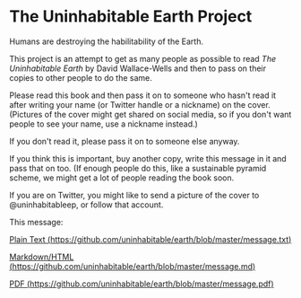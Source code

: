# The Uninhabitable Earth Project

Humans are destroying the habilitability of the Earth.

This project is an attempt to get as many people as possible to read *The Uninhabitable Earth* by David Wallace-Wells and then to pass on their copies to other people to do the same.

Please read this book and then pass it on to someone who hasn't read it after writing your name (or Twitter handle or a nickname) on the cover. (Pictures of the cover might get shared on social media, so if you don't want people to see your name, use a nickname instead.)

If you don't read it, please pass it on to someone else anyway.

If you think this is important, buy another copy, write this message in it and pass that on too. (If enough people do this, like a sustainable pyramid scheme, we might get a lot of people reading the book soon.

If you are on Twitter, you might like to send a picture of the cover to @uninhabitableep, or follow that account.

This message:


[Plain Text (https://github.com/uninhabitable/earth/blob/master/message.txt)](https://github.com/uninhabitable/earth/blob/master/message.txt)

[Markdown/HTML (https://github.com/uninhabitable/earth/blob/master/message.md)](https://github.com/uninhabitable/earth/blob/master/message.md)

[PDF (https://github.com/uninhabitable/earth/blob/master/message.pdf)](https://github.com/uninhabitable/earth/blob/master/message.pdf)
